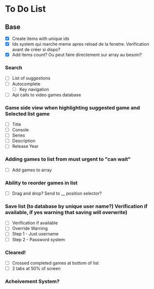 # To Do List

## Base
* [x] Create items with unique ids
* [x] Ids system qui marche meme apres reload de la fenetre. Verification avant de créer si dispo?
* [x] Add items count? Ou peut faire directement sur array au besoin?

### Search
* [ ] List of suggestions
* [ ] Autocomplete
	* [ ] Key navigation
* [ ] Api calls to video games database

### Game side view when highlighting suggested game and Selected list game
* [ ] Title
* [ ] Console
* [ ] Series
* [ ] Description
* [ ] Release Year

### Adding games to list from must urgent to "can wait"
* [ ] Add games to array

### Ability to reorder games in list
* [ ] Drag and drop? Send to __ position selector?

### Save list (to database by unique user name?) Verification if available, if yes warning that saving will overwrite)
* [ ] Verification if available
* [ ] Override Warning
* [ ] Step 1 - Just username
* [ ] Step 2 - Password system

### Cleared!
* [ ] Crossed completed games at bottom of list
* [ ] 2 tabs at 50% of screen

### Acheivement System?
